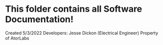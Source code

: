 # This folder contains all Software Documentation!

Created 5/3/2022
Developers: Jesse Dickon (Electrical Engineer)
Property of AtorLabs
